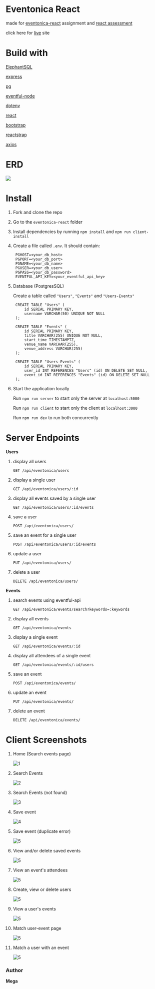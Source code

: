 # Eventonica React

made for [eventonica-react](https://github.com/Techtonica/curriculum/blob/master/projects/eventonica-react.md) assignment and [react assessment](https://github.com/Techtonica/curriculum/blob/master/projects/react-assessment.md) 

click here for [live](https://msoegiarto-eventonica.herokuapp.com) site

# Build with

[ElephantSQL](https://www.elephantsql.com/)

[express](https://expressjs.com/)

[pg](https://node-postgres.com/)

[eventful-node](http://api.eventful.com/)

[dotenv](https://github.com/motdotla/dotenv)

[react](https://reactjs.org/)

[bootstrap](https://getbootstrap.com/)

[reactstrap](https://reactstrap.github.io/)

[axios](https://github.com/axios/axios)

# ERD

![](./readme_imgs/ERD_eventonica.png)

# Install

1. Fork and clone the repo

2. Go to the `eventonica-react` folder

2. Install dependencies by running `npm install` and `npm run client-install`

3. Create a file called `.env`. It should contain:

        PGHOST=<your_db_host>
        PGPORT=<your_db_port>
        PGNAME=<your_db_name>
        PGUSER=<your_db_user>
        PGPASS=<your_db_password>
        EVENTFUL_API_KEY=<your_eventful_api_key>

4. Database (PostgresSQL)

   Create a table called `"Users"`, `"Events"` and `"Users-Events"`

        CREATE TABLE "Users" (
            id SERIAL PRIMARY KEY,
            username VARCHAR(50) UNIQUE NOT NULL
        );

        CREATE TABLE "Events" (
            id SERIAL PRIMARY KEY,
            title VARCHAR(255) UNIQUE NOT NULL,
            start_time TIMESTAMPTZ,
            venue_name VARCHAR(255),
            venue_address VARCHAR(255)
        );

        CREATE TABLE "Users-Events" (
            id SERIAL PRIMARY KEY,
            user_id INT REFERENCES "Users" (id) ON DELETE SET NULL,
            event_id INT REFERENCES "Events" (id) ON DELETE SET NULL
        );

5. Start the application locally

   Run `npm run server` to start only the server at `localhost:5000`

   Run `npm run client` to start only the client at `localhost:3000`

   Run `npm run dev` to run both concurrently

# Server Endpoints

__Users__

1. display all users

   `GET /api/eventonica/users`
   
2. display a single user

   `GET /api/eventonica/users/:id`
   
3. display all events saved by a single user

   `GET /api/eventonica/users/:id/events`
   
4. save a user

   `POST /api/eventonica/users/`
   
5. save an event for a single user

   `POST /api/eventonica/users/:id/events`

6. update a user

   `PUT /api/eventonica/users/`
   
7. delete a user

   `DELETE /api/eventonica/users/`
   
__Events__
   
1. search events using eventful-api

   `GET /api/eventonica/events/search?keywords=:keywords`

2. display all events

   `GET /api/eventonica/events`

3. display a single event

   `GET /api/eventonica/events/:id`
   
4. display all attendees of a single event

   `GET /api/eventonica/events/:id/users`
   
5. save an event

   `POST /api/eventonica/events/`
   
6. update an event

   `PUT /api/eventonica/events/`
   
7. delete an event

   `DELETE /api/eventonica/events/`
   
# Client Screenshots

1. Home (Search events page)

    ![1](./readme_imgs/1_home.png)

2. Search Events

    ![2](./readme_imgs/2_search_event.png)

3. Search Events (not found)

    ![3](./readme_imgs/3_search_event_nf.png)

4. Save event

    ![4](./readme_imgs/4_save_event.png)

5. Save event (duplicate error)

    ![5](./readme_imgs/5_save_event_err.png)

6. View and/or delete saved events

    ![5](./readme_imgs/6_view_events.png)

7. View an event's attendees

    ![5](./readme_imgs/7_view_event_attendees.png)

8. Create, view or delete users 

    ![5](./readme_imgs/8_create_and_view_users.png)

9. View a user's events

    ![5](./readme_imgs/9_view_user_events.png)

10. Match user-event page

    ![5](./readme_imgs/10_view_match_user.png)

11. Match a user with an event

    ![5](./readme_imgs/11_match_user.png)

### Author

__Mega__
